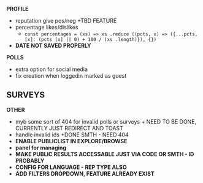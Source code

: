 **PROFILE**

- reputation give pos/neg +TBD FEATURE
- percentage likes/dislikes
  - `const percentages = (xs) =>
  xs .reduce ((pcts, x) => ({...pcts, [x]: (pcts [x] || 0) + 100 / (xs .length)}), {})`
- **DATE NOT SAVED PROPERLY**

**POLLS**
- extra option for social media
- fix creation when loggedin marked as guest

**SURVEYS**
-

**OTHER**

- myb some sort of 404 for invalid polls or surveys + NEED TO BE DONE, CURRENTLY JUST REDIRECT AND TOAST
- handle invalid ids +DONE SMTH - NEED 404
- **ENABLE PUBLICLIST IN EXPLORE/BROWSE**
- **panel for managing**
- **MAKE PUBLIC RESULTS ACCESSABLE JUST VIA CODE OR SMTH - ID PROBABLY**
- **CONFIG FOR LANGUAGE - REP TYPE ALSO**
- **ADD FILTERS DROPDOWN, FEATURE ALREADY EXIST**